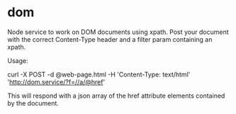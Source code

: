 dom
===

Node service to work on DOM documents using xpath. Post your document with the correct Content-Type header and a filter param containing an xpath.

Usage:

  curl -X POST -d @web-page.html -H 'Content-Type: text/html' 'http://dom.service/?f=//a/@href'

This will respond with a json array of the href attribute elements contained by the document.
